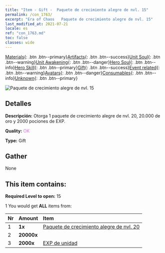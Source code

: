 ```yaml
---
title: "Item - Gift -  Paquete de crecimiento alegre de nvl. 15"
permalink: /con_1763/
excerpt: "Era of Chaos   Paquete de crecimiento alegre de nvl. 15"
last_modified_at: 2021-07-21
locale: es
ref: "con_1763.md"
toc: false
classes: wide
---
```

 [Materials](/ItemsES/){: .btn .btn--primary}[Artifacts](/ItemsES/Artifacts/){: .btn .btn--success}[Unit Soul](/ItemsES/UnitSoul/){: .btn .btn--warning}[Unit Awakening](/ItemsES/UnitAwakening/){: .btn .btn--danger}[Hero Soul](/ItemsES/HeroSoul/){: .btn .btn--info}[Hero Skill](/ItemsES/HeroSkill/){: .btn .btn--primary}[Gift](/ItemsES/Gift/){: .btn .btn--success}[Event related](/ItemsES/Events/){: .btn .btn--warning}[Avatars](/ItemsES/Avatars/){: .btn .btn--danger}[Consumables](/ItemsES/Consumables/){: .btn .btn--info}[Unknown](/ItemsES/Unknown/){: .btn .btn--primary}

 ![ Paquete de crecimiento alegre de nvl. 15](/images/t/i_907219.png)

## Detalles
 **Descripción:** Otorga 1 paquete de crecimiento alegre de nvl. 20, 20.000 de oro y 2000 pociones de EXP.

 **Quality:** <span style="color: #DA70D6">OK</span>

 **Type:** Gift

## Gather

  None

## This item contains:

 **Required Level to open:** 15

 1 You would get **ALL** items  from:

  | Nr | Amount |     Item    |
  |:---|:-------|:------------|
  | 1 |  **1x** | [ Paquete de crecimiento alegre de nvl. 20](/ItemsES/con_1764/) |  | 
  | 2 |  **20000x** | <i class="fas fa-coins"/> |  | 
  | 3 |  **2000x** | [EXP de unidad](/ItemsES/con_902/) |  | 
